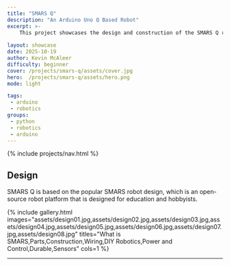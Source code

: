 ```yaml
---
title: "SMARS Q"
description: "An Arduino Uno Q Based Robot"
excerpt: >-
    This project showcases the design and construction of the SMARS Q robot, an Arduino Uno-based robot designed for various tasks.
   
layout: showcase
date: 2025-10-19
author: Kevin McAleer
difficulty: beginner
cover: /projects/smars-q/assets/cover.jpg
hero:  /projects/smars-q/assets/hero.png
mode: light

tags:
 - arduino
 - robotics
groups:
 - python
 - robotics
 - arduino
---
```


{% include projects/nav.html %}

## Design

SMARS Q is based on the popular SMARS robot design, which is an open-source robot platform that is designed for education and hobbyists. 

{% include gallery.html images="assets/design01.jpg,assets/design02.jpg,assets/design03.jpg,assets/design04.jpg,assets/design05.jpg,assets/design06.jpg,assets/design07.jpg,assets/design08.jpg" titles="What is SMARS,Parts,Construction,Wiring,DIY Robotics,Power and Control,Durable,Sensors" cols=1 %}

---
